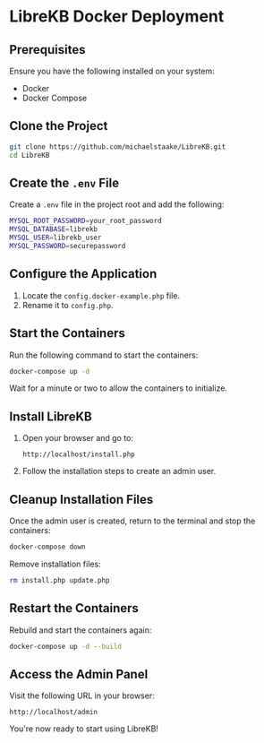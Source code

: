 # LibreKB Docker Deployment

## Prerequisites
Ensure you have the following installed on your system:
- Docker
- Docker Compose

## Clone the Project
```sh
git clone https://github.com/michaelstaake/LibreKB.git
cd LibreKB
```

## Create the `.env` File
Create a `.env` file in the project root and add the following:
```sh
MYSQL_ROOT_PASSWORD=your_root_password
MYSQL_DATABASE=librekb
MYSQL_USER=librekb_user
MYSQL_PASSWORD=securepassword
```

## Configure the Application
1. Locate the `config.docker-example.php` file.
2. Rename it to `config.php`.

## Start the Containers
Run the following command to start the containers:
```sh
docker-compose up -d
```
Wait for a minute or two to allow the containers to initialize.

## Install LibreKB
1. Open your browser and go to:
   ```
   http://localhost/install.php
   ```
2. Follow the installation steps to create an admin user.

## Cleanup Installation Files
Once the admin user is created, return to the terminal and stop the containers:
```sh
docker-compose down
```
Remove installation files:
```sh
rm install.php update.php
```

## Restart the Containers
Rebuild and start the containers again:
```sh
docker-compose up -d --build
```

## Access the Admin Panel
Visit the following URL in your browser:
```
http://localhost/admin
```
You're now ready to start using LibreKB!

